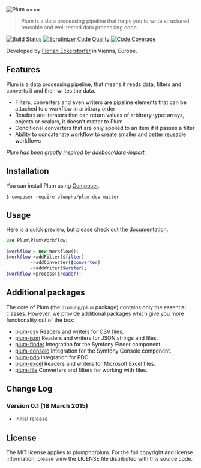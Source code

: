 <img src="https://florian.ec/img/plum/logo.png" alt="Plum">
====

> Plum is a data processing pipeline that helps you to write structured, reusable and well tested data processing code.

[![Build Status](https://travis-ci.org/plumphp/plum.svg?branch=master)](https://travis-ci.org/plumphp/plum)
[![Scrutinizer Code Quality](https://scrutinizer-ci.com/g/plumphp/plum/badges/quality-score.png?b=master)](https://scrutinizer-ci.com/g/plumphp/plum/?branch=master)
[![Code Coverage](https://scrutinizer-ci.com/g/plumphp/plum/badges/coverage.png?b=master)](https://scrutinizer-ci.com/g/plumphp/plum/?branch=master)

Developed by [Florian Eckerstorfer](https://florian.ec) in Vienna, Europe.


Features
--------

Plum is a data processing pipeline, that means it reads data, filters and converts it and then writes the data.

- Filters, converters and even writers are pipeline elements that can be attached to a workflow in arbitrary order
- Readers are iterators that can return values of arbitrary type: arrays, objects or scalars, it doesn't matter to Plum
- Conditional converters that are only applied to an item if it passes a filter
- Ability to concatenate workflow to create smaller and better reusable workflows

*Plum has been greatly inspired by [ddeboer/data-import](https://github.com/ddeboer/data-import).*


Installation
------------

You can install Plum using [Composer](http://getcomposer.org).

```shell
$ composer require plumphp/plum:dev-master
```


Usage
-----

Here is a quick preview, but please check out the 
[documentation](https://github.com/plumphp/plum/blob/master/docs/index.md).

```php
use Plum\Plum\Workflow;

$workflow = new Workflow();
$workflow->addFilter($filter)
         ->addConverter($converter)
         ->addWriter($writer);
$workflow->process($reader);
```


Additional packages
-------------------

The core of Plum (the `plumphp/plum` package) contains only the essential classes. However, we provide additional
packages which give you more functionality out of the box:

- [plum-csv](https://github.com/plumphp/plum-csv) Readers and writers for CSV files.
- [plum-json](https://github.com/plumphp/plum-json) Readers and writers for JSON strings and files.
- [plum-finder](https://github.com/plumphp/plum-finder) Integration for the Symfony Finder component.
- [plum-console](https://github.com/plumphp/plum-console) Integration for the Symfony Console component.
- [plum-pdo](https://github.com/plumphp/plum-pdo) Integration for PDO.
- [plum-excel](https://github.com/plumphp/plum-excel) Readers and writers for Microsoft Excel files.
- [plum-file](https://github.com/plumphp/plum-file) Converters and filters for working with files.


Change Log
----------

### Version 0.1 (18 March 2015)

- Initial release


License
-------

The MIT license applies to plumphp/plum. For the full copyright and license information,
please view the LICENSE file distributed with this source code.
